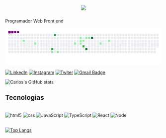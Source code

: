 
<h1 align="center">
    <img src="https://readme-typing-svg.herokuapp.com/?font=Righteous&size=35&center=true&vCenter=true&width=500&height=70&duration=4000&lines=Olá!+👋;+Sou+Carlos+Eduardo!;" />
</h1>

<p>Programador Web Front end</p>

![snake gif](https://github.com/carloseduuuuu/carloseduuuuu/blob/output/github-contribution-grid-snake.gif)

[![LinkedIn](https://img.shields.io/badge/LinkedIn-0077B5?style=for-the-badge&logo=linkedin&logoColor=white)](https://www.linkedin.com/in/carloseduuu/)
[![Instagram](https://img.shields.io/badge/Instagram-E4405F?style=for-the-badge&logo=instagram&logoColor=white)](https://www.instagram.com/carloseduu./)
[![Twiter](https://img.shields.io/badge/Twitter-1DA1F2?style=for-the-badge&logo=twitter&logoColor=white)](https://twitter.com/carloseduuu__)
[![Gmail Badge](https://img.shields.io/badge/Gmail-D14836?style=for-the-badge&logo=gmail&logoColor=white)](mailto:duducarloseduardo234@gmail.com)

![Carlos's GitHub stats](https://github-readme-stats.vercel.app/api?username=carloseduuuuu&show_icons=true&theme=dracula)


## Tecnologias
<div style="display: inline_block"><br/>
  <img align="center" src="https://img.shields.io/badge/HTML5-E34F26?style=for-the-badge&logo=html5&logoColor=white" alt="html5">
  <img align="center" src="https://img.shields.io/badge/CSS3-1572B6?style=for-the-badge&logo=css3&logoColor=white" alt="css">
  <img align="center" src="https://img.shields.io/badge/JavaScript-F7DF1E?style=for-the-badge&logo=javascript&logoColor=black" alt="JavaScript">
   <img align="center" src="https://img.shields.io/badge/TypeScript-007ACC?style=for-the-badge&logo=typescript&logoColor=white" alt="TypeScript">
  <img align="center" src="https://img.shields.io/badge/React-20232A?style=for-the-badge&logo=react&logoColor=61DAFB" alt="React">
  <img align="center" src="https://img.shields.io/badge/Node.js-43853D?style=for-the-badge&logo=node.js&logoColor=white" alt="Node"><br/>
  <br/>
  
  [![Top Langs](https://github-readme-stats.vercel.app/api/top-langs/?username=carloseduuuuu&layout=compact)](https://github.com/anuraghazra/github-readme-stats)
</div>
